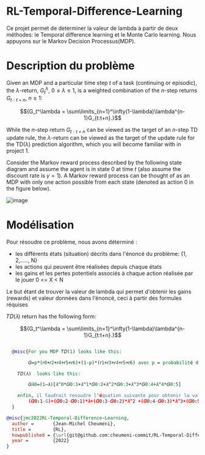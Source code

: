 # RL-Temporal-Difference-Learning

Ce projet permet de determiner la valeur de lambda à partir de deux méthodes: le Temporal difference learning et le Monte Carlo learning. Nous appuyons sur le Markov Decision Processus(MDP). 

# Description du problème

Given an MDP and a particular time step $t$ of a task (continuing or
episodic), the $\lambda$-return, $G_t^\lambda$, $0\leq\lambda\leq 1$, is
a weighted combination of the $n$-step returns $G_{t:t+n}$, $n \geq 1$:

$${G_t^\lambda = \sum\limits_{n=1}^\infty(1-\lambda)\lambda^{n-1}G_{t:t+n}.}$$

While the $n$-step return $G_{t:t+n}$ can be viewed as the target of
an $n$-step TD update rule, the $\lambda$-return can be viewed as the
target of the update rule for the TD$(\lambda)$ prediction algorithm,
which you will become familiar with in project 1.

Consider the Markov reward process described by the following state
diagram and assume the agent is in state $0$ at time $t$ (also assume
the discount rate is $\gamma=1$). A Markov reward process can be thought of as
an MDP with only one action possible from each state (denoted as action $0$ in
the figure below).

![image](https://d1b10bmlvqabco.cloudfront.net/paste/jqmfo7d3watba/9e6fd83672f880704b8418728297fc077786c8907d87fec631601da9ff4c85ef/hw2.png)

# Modélisation

Pour résoudre ce problème, nous avons déterminé :

- les différents états (situation) décrits dans l'énoncé du problème: {1, 2,....., N}
- les actions qui peuvent être réalisées depuis chaque états
- les gains et les pertes potentiels associés à chaque action réalisée par le jouer 0 <= X < N

Le but étant de trouver la valeur de lambda qui permet d'obtenir les gains (rewards) et valeur données dans l'énoncé, ceci à partir des formules réquises 

𝑇𝐷(𝜆) return has the following form:

 $${G_t^\lambda = \sum\limits_{n=1}^\infty(1-\lambda)\lambda^{n-1}G_{t:t+n}.}$$

```BibTeX

  @misc{For you MDP 𝑇𝐷(1) looks like this:

        𝐺=p*(𝑟0+𝑟2+𝑟4+𝑟5+𝑟6)+(1-p)*(𝑟1+𝑟3+𝑟4+𝑟5+𝑟6) avec p = probabilité de transition

    𝑇𝐷(𝜆)  looks like this:

        𝐺𝜆0=(1−𝜆)[𝜆^0*𝐺0:1+𝜆^1*𝐺0:2+𝜆^2*𝐺0:3+𝜆^3*𝐺0:4+𝜆^4*𝐺0:5]

    enfin, il faudrait resoudre l'équation suivante pour obtenir la valuer de 𝜆:
        (𝐺0:1-G)+(𝐺0:2-𝐺0:1)*𝜆+(𝐺0:3-𝐺0:2)*𝜆^2 +(𝐺0:4-𝐺0:3)*𝜆^3+(𝐺0:5-𝐺0:4)*𝜆^4+(-𝐺0:5)*𝜆^5 = 0
  }

```

```BibTeX
@misc{jmc2022RL-Temporal-Difference-Learning,
  author =       {Jean-Michel Cheumeni},
  title =        {RL},
  howpublished = {\url{git@github.com:cheumeni-commit/RL-Temporal-Difference-Learning.git}},
  year =         {2022}
}
```